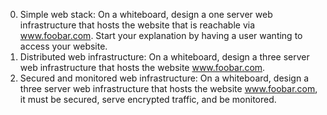 0. Simple web stack: On a whiteboard, design a one server web infrastructure that hosts the website that is reachable via www.foobar.com. Start your explanation by having a user wanting to access your website.
1. Distributed web infrastructure: On a whiteboard, design a three server web infrastructure that hosts the website www.foobar.com.
2. Secured and monitored web infrastructure: On a whiteboard, design a three server web infrastructure that hosts the website www.foobar.com, it must be secured, serve encrypted traffic, and be monitored.
